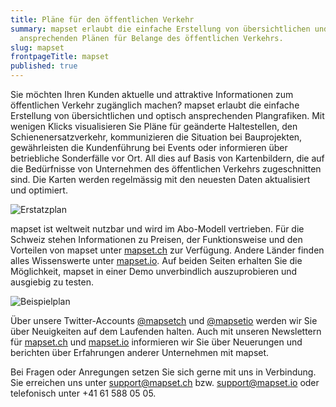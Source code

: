 ```yaml
---
title: Pläne für den öffentlichen Verkehr
summary: mapset erlaubt die einfache Erstellung von übersichtlichen und optisch
  ansprechenden Plänen für Belange des öffentlichen Verkehrs.
slug: mapset
frontpageTitle: mapset
published: true
---
```

Sie möchten Ihren Kunden aktuelle und attraktive Informationen zum öffentlichen Verkehr zugänglich machen? mapset erlaubt die einfache Erstellung von übersichtlichen und optisch ansprechenden Plangrafiken. Mit wenigen Klicks visualisieren Sie Pläne für geänderte Haltestellen, den Schienenersatzverkehr, kommunizieren die Situation bei Bauprojekten, gewährleisten die Kundenführung bei Events oder informieren über betriebliche Sonderfälle vor Ort. All dies auf Basis von Kartenbildern, die auf die Bedürfnisse von Unternehmen des öffentlichen Verkehrs zugeschnitten sind. Die Karten werden regelmässig mit den neuesten Daten aktualisiert und optimiert.

![Erstatzplan](/images/solution/mapset/ersatzplan.png "Erstatzplan")

mapset ist weltweit nutzbar und wird im Abo-Modell vertrieben. Für die Schweiz stehen Informationen zu Preisen, der Funktionsweise und den Vorteilen von mapset unter [mapset.ch](http://mapset.ch/) zur Verfügung. Andere Länder finden alles Wissenswerte unter [mapset.io](http://mapset.io/). Auf beiden Seiten erhalten Sie die Möglichkeit, mapset in einer Demo unverbindlich auszuprobieren und ausgiebig zu testen.

![Beispielplan](/images/solution/mapset/liestal_plan_editor.png "Beispielplan")

Über unsere Twitter-Accounts [@mapsetch](https://twitter.com/mapsetch) und [@mapsetio](https://twitter.com/mapsetio) werden wir Sie über Neuigkeiten auf dem Laufenden halten. Auch mit unseren Newslettern für [mapset.ch](http://mapset.ch/) und [mapset.io](http://mapset.io/) informieren wir Sie über Neuerungen und berichten über Erfahrungen anderer Unternehmen mit mapset.

Bei Fragen oder Anregungen setzen Sie sich gerne mit uns in Verbindung. Sie erreichen uns unter [support@mapset.ch](mailto:support@mapset.ch) bzw. [support@mapset.io](mailto:support@mapset.io) oder telefonisch unter +41 61 588 05 05.